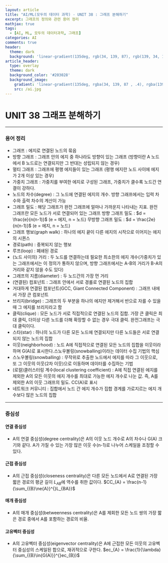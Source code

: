 ```yaml
---
layout: article
title: "AI/ML(모두의 데이터 과학) - UNIT 38 : 그래프 분해하기"
excerpt: 그래프의 정의와 관련 용어 정리
mathjax: true
tags:
  - [AI, ML, 모두의 데이터과학, 그래프]
categories: AI
comments: true
header:
  theme: dark
  background: 'linear-gradient(135deg, rgb(34, 139, 87), rgb(139, 34, 139))'
article_header:
  type: overlay
  theme: dark
  background_color: '#203028'
  background_image:
    gradient: 'linear-gradient(135deg, rgba(34, 139, 87 , .4), rgba(139, 34, 139, .4))'
    src: /ai.jpg
---
```


# UNIT 38 그래프 분해하기
---

### 용어 정리

- 그래프 : 에지로 연결된 노드의 묶음
- 방향 그래프 : 그래프 안의 에지 중 하나라도 방향이 있는 그래프 (방향이란 A 노드에서 B 노드로는 연결되지만 그 반대는 성립되지 않는 경우)
- 멀티 그래프 : 그래프에 평행 에지들이 있는 그래프 (평행 에지란 노드 사이에 에지가 2개 이상 있는 경우)
- 가중치 그래프 : 가중치를 부여한 에지로 구성된 그래프, 가중치가 클수록 노드간 연결이 강하다.
- 노드의 차수(degree) : 그 노드에 연결된 에지의 개수. 방향 그래프에서는 입력 차수와 출력 차수의 계산이 가능
- 그래프 밀도 : 해당 그래프가 완전 그래프에 얼마나 가까운지 나타내는 지표. 완전 그래프란 모든 노드가 서로 연결되어 있는 그래프
  방향 그래프 밀도 : $d = \frac{e}{n(n-1)}$ (e = 에지, n = 노드)
  무방향 그래프 밀도 : $d = \frac{2e}{n(n-1)}$ (e = 에지, n = 노드)
- 그래프 행보(graph walk) : 하나의 에지 끝이 다른 에지의 시작으로 이어지는 에지의 시퀀스
- 경로(path) : 중복되지 않는 행보
- 루프(loop) : 폐쇄된 경로
- (노드 사이의) 거리 : 두 노드를 연결하는데 필요한 최소한의 에지 개수(가중치가 있는 그래프에서는 이 정의가 통하지 않으며, 방향 그래프에서는 A-B의 거리가 B-A의 거리와 같지 않을 수도 있다)
- 그래프의 지름(diameter) : 두 노드간의 가장 먼 거리
- (연결된) 컴포넌트 : 그래프 안에서 서로 경롤로 연결된 노드의 집합
- 거대하게 연결된 컴포넌트(GCC, Giant Connected Component) : 그래프 내에서 가장 큰 컴포넌트
- 브리지(bridge) : 그래프의 두 부분을 하나의 에지만 제거해서 반으로 자를 수 있을 때 그 에지를 브리지라고 함
- 클릭(clique) : 모든 노드가 서로 직접적으로 연결된 노드의 집합. 가장 큰 클릭은 최대 클릭, 더이상 다른 노드를 더해 확장할 수 없는 경우 극대 클릭. 완전그래프는 극대 클릭이다.
- 스타(star) : 하나의 노드가 다른 모든 노드에 연결되지만 다른 노드들은 서로 연결되지 않는 노드의 집합
- 이웃(neighborhood) : 노드 A에 직접적으로 연결된 모든 노드의 집합을 이웃이라 하며 G(A)로 표시한다.스노우볼링(snowballing)이라는 데이터 수집 기법의 핵심
- 스노우볼링(snowballing) : 무작위로 추출한 노드에서 에지를 따라 그 이웃으로, 또 그 이웃의 이웃(2차 이웃)으로 이동하며 데이터를 수집하는 기법
- (로컬)클러스터링 계수(local clustering coefficient) : A에 직접 연결된 에지를 제외한 A의 모든 이웃의 에지 개수를 최대로 가능한 에지 개수로 나눈 값. 즉, A를 제외한 A의 이웃 그래프의 밀도. CC(A)로 표시
- 네트워크 커뮤니티 : 집합에서 노드 간 에지 개수가 집합 경계를 가로지르는 에지 개수보다 많은 노드의 집합

---
### 중심성

#### 연결 중심성
- A의 연결 중심성(degree centrality)은 A의 이웃 노드 개수로 A의 차수나 G(A) 크기와 같다. A가 가질 수 있는 가장 많은 이웃 수(n-1)로 나누어 스케일을 조정할 수 있다.

#### 근접 중심성
- A의 근접 중심성(closeness centrality)은 다른 모든 노드에서 A로 연결된 가장 짧은 경로의 평균 길이 $L_{AB}$에 역수를 취한 값이다.
  $CC_{A} = \frac{n-1}{\sum_{{B}\ne{A}}^{}L_{BA}}$

#### 매개 중심성
- A의 매개 중심성(betweenness centrality)은 A를 제회한 모든 노드 쌍의 가장 짧은 경로 중에서 A를 포함하는 경로의 비율.

#### 고유벡터 중심성
- A의 고유벡터 중심성(eigenvector centrality)은 A에 근접한 모든 이웃의 고유벡터 중심성의 스케일된 합으로, 재귀적으로 구한다.
  $ec_{A} = \frac{1}{\lambda}{\sum_{{B}\in{G(A)}}^{}ec_{B}}$

